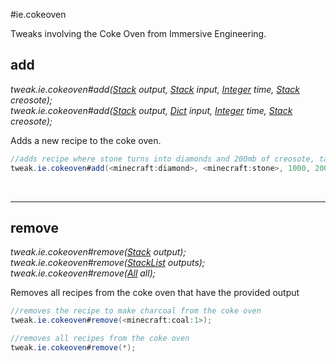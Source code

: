 #ie.cokeoven

Tweaks involving the Coke Oven from Immersive Engineering.

## add
*tweak.ie.cokeoven#add([Stack](/arguments/stack) output, [Stack](/arguments/stack) input, [Integer](/arguments/integer) time, [Stack](/arguments/integer) creosote);*  
*tweak.ie.cokeoven#add([Stack](/arguments/stack) output, [Dict](/arguments/dict) input, [Integer](/arguments/integer) time, [Stack](/arguments/integer) creosote);*

Adds a new recipe to the coke oven.
```java
//adds recipe where stone turns into diamonds and 200mb of creosote, taking 1000 ticks
tweak.ie.cokeoven#add(<minecraft:diamond>, <minecraft:stone>, 1000, 200);
```
<br>

---
## remove
*tweak.ie.cokeoven#remove([Stack](/arguments/stack) output);*  
*tweak.ie.cokeoven#remove([StackList](/arguments/stacklist) outputs);*  
*tweak.ie.cokeoven#remove([All](/arguments/all) all);*

Removes all recipes from the coke oven that have the provided output
```java
//removes the recipe to make charcoal from the coke oven
tweak.ie.cokeoven#remove(<minecraft:coal:1>);

//removes all recipes from the coke oven
tweak.ie.cokeoven#remove(*);
```